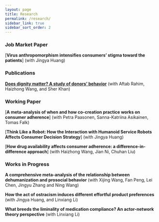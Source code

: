 ```yaml
---
layout: page
title: Research
permalink: /research/
sidebar_link: true
sidebar_sort_order: 2
---
```

### Job Market Paper  
[**Virus anthropomorphism intensifies consumers’ stigma toward the patients**] (with Jingya Huang)


### Publications
[**Does dignity matter? A study of donors’ behavior**](https://doi.org/10.1007/s12144-022-02768-x) (with Aftab Rahim, Haizhong Wang, and Sher Khan)  


### Working Paper
[**A meta-analysis of when and how co-creation practice works on consumer adherence**] (with Petra Paasonen, Sanna-Katriina Asikainen, Tomas Falk)  

[**Think Like a Robot: How the Interaction with Humanoid Service Robots Affects Consumer Decision Strategy**] (with Jingya Huang)  

[**How drug availability affects consumer adherence: a difference-in-difference approach**] (with Haizhong Wang, Jian Ni, Chuhan Liu) 



### Works in Progress
**A comprehensive meta-analysis of the relationship between dehumanization and prosocial behavior** (with Xijing Wang, Fan Peng, Lei Chen, Jingyu Zhang and Ning Wang) 

**How the act of ostracism induces different effortful product preferences** (with Jingya Huang, and Linxiang Li)  

**What breeds the liminality of medication compliance? An actor-network theory perspective** (with Linxiang Li)  

